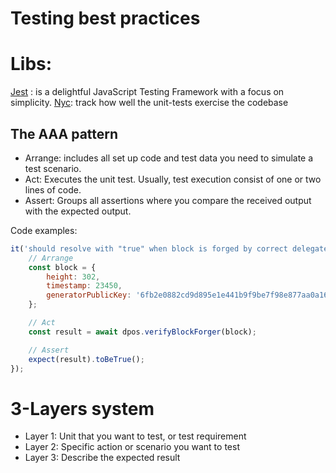 # Testing best practices

# Libs:

[Jest](https://jestjs.io/) : is a delightful JavaScript Testing Framework with a focus on simplicity.
[Nyc](https://github.com/istanbuljs/nyc): track how well the unit-tests exercise the codebase

## The AAA pattern
- Arrange: includes all set up code and test data you need to simulate a test scenario.
- Act: Executes the unit test. Usually, test execution consist of one or two lines of code.
- Assert: Groups all assertions where you compare the received output with the expected output.

Code examples: 
```js
it('should resolve with "true" when block is forged by correct delegate', async () => {
    // Arrange
    const block = {
        height: 302,
        timestamp: 23450,
        generatorPublicKey: '6fb2e0882cd9d895e1e441b9f9be7f98e877aa0a16ae230ee5caceb7a1b896ae',
    };

    // Act
    const result = await dpos.verifyBlockForger(block);

    // Assert
    expect(result).toBeTrue();
});
```

# 3-Layers system

- Layer 1: Unit that you want to test, or test requirement
- Layer 2: Specific action or scenario you want to test
- Layer 3: Describe the expected result
